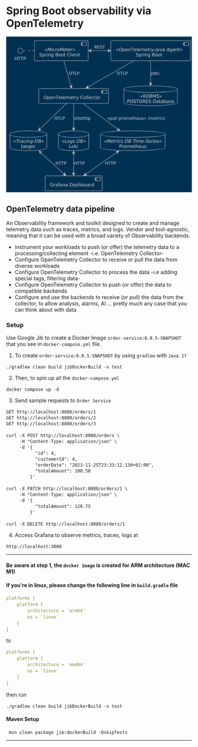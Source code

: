 # Spring Boot observability via OpenTelemetry

![img.png](img.png)


## OpenTelemetry data pipeline

An Observability framework and toolkit designed to create and manage telemetry data such as traces, metrics, and logs.
Vendor and tool-agnostic, meaning that it can be used with a broad variety of Observability backends.

* Instrument your workloads to push (or offer) the telemetry data to a processing/collecting element -i.e. OpenTelemetry Collector-
* Configure OpenTelemetry Collector to receive or pull the data from diverse workloads
* Configure OpenTelemetry Collector to process the data -i.e adding special tags, filtering data-
* Configure OpenTelemetry Collector to push (or offer) the data to compatible backends
* Configure and use the backends to receive (or pull) the data from the collector, to allow analysis, alarms, AI ... pretty much any case that you can think about with data

### Setup 

Use Google Jib to create a Docker Image `order-service:0.0.5-SNAPSHOT` that you see in `docker-compose.yml` file.


1. To create `order-service:0.0.5-SNAPSHOT` by using `gradlew` with `Java 17`
```shell
./gradlew clean build jibDockerBuild -x test
```

2. Then, to spin up all the `docker-compose.yml`
```
docker compose up -d
```

3. Send sample requests to `Order Service`
```http request
GET http://localhost:8080/orders/1
GET http://localhost:8080/orders/2
GET http://localhost:8080/orders/3

curl -X POST http://localhost:8080/orders \
     -H "Content-Type: application/json" \
     -d '{
           "id": 4,
           "customerId": 4,
           "orderDate": "2023-11-25T23:33:12.130+02:00",
           "totalAmount": 100.50
         }'
         
curl -X PATCH http://localhost:8080/orders/1 \
     -H "Content-Type: application/json" \
     -d '{
           "totalAmount": 120.75
         }'

curl -X DELETE http://localhost:8080/orders/1

```

4. Access Grafana to observe metrics, traces, logs at
```
http://localhost:3000
```

---

#### Be aware at step 1, the `docker image` is created for ARM architecture (MAC M1)
#### If you're in linux, please change the following line in `build.gradle` file
```yaml
platforms {
    platform {
        architecture = 'arm64'
        os = 'linux'
    }
}
```
to
```yaml
platforms {
    platform {
        architecture = 'amd64'
        os = 'linux'
    }
}
```
then run
```shell
./gradlew clean build jibDockerBuild -x test
```

#### Maven Setup

```shell
 mvn clean package jib:dockerBuild -DskipTests
```
---